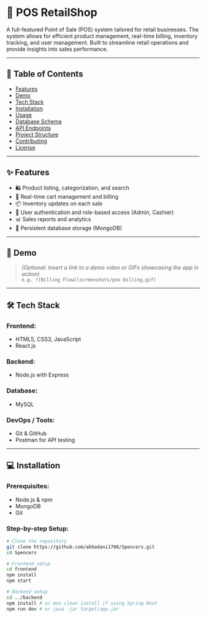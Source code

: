 # 🛒 POS RetailShop

A full-featured Point of Sale (POS) system tailored for retail businesses. The system allows for efficient product management, real-time billing, inventory tracking, and user management. Built to streamline retail operations and provide insights into sales performance.

---

## 📌 Table of Contents

- [Features](#features)
- [Demo](#demo)
- [Tech Stack](#tech-stack)
- [Installation](#installation)
- [Usage](#usage)
- [Database Schema](#database-schema)
- [API Endpoints](#api-endpoints)
- [Project Structure](#project-structure)
- [Contributing](#contributing)
- [License](#license)

---

## ✨ Features

- 🛍️ Product listing, categorization, and search
- 🧾 Real-time cart management and billing
- 📦 Inventory updates on each sale
- 👥 User authentication and role-based access (Admin, Cashier)
- 📊 Sales reports and analytics
- 💾 Persistent database storage (MongoDB)

---

## 🎥 Demo

> *(Optional: Insert a link to a demo video or GIFs showcasing the app in action)*  
> `e.g. ![Billing Flow](screenshots/pos-billing.gif)`

---

## 🛠️ Tech Stack

### Frontend:
- HTML5, CSS3, JavaScript
- React.js

### Backend:
- Node.js with Express

### Database:
- MySQL

### DevOps / Tools:
- Git & GitHub
- Postman for API testing

---

## 💻 Installation

### Prerequisites:
- Node.js & npm
- MongoDB
- Git

### Step-by-step Setup:

```bash
# Clone the repository
git clone https://github.com/abhadani1708/Spencers.git
cd Spencers

# Frontend setup
cd frontend
npm install
npm start

# Backend setup
cd ../backend
npm install # or mvn clean install if using Spring Boot
npm run dev # or java -jar target/app.jar
